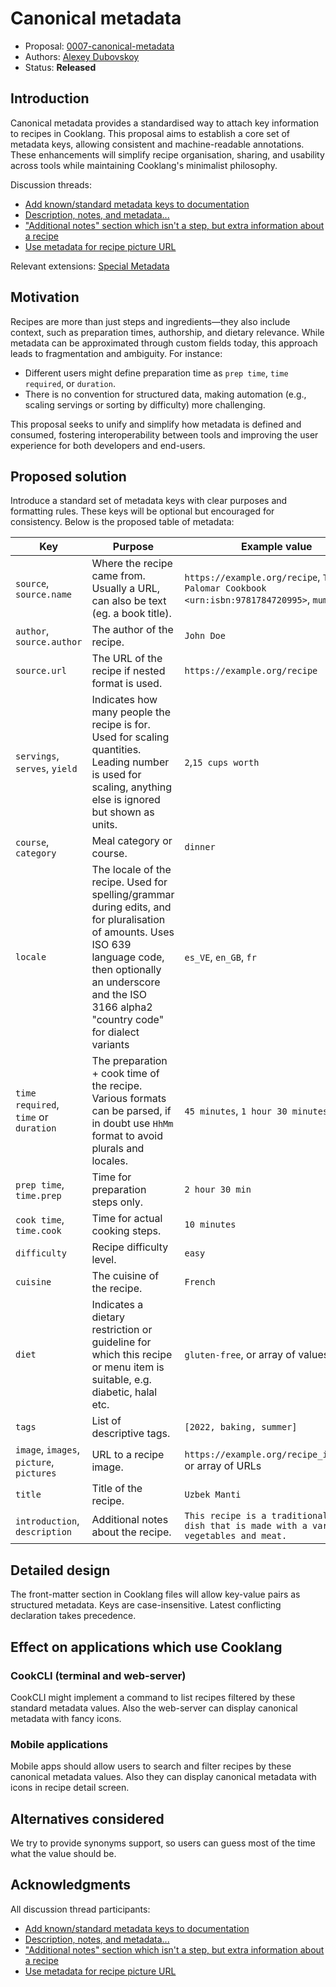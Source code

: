 # Canonical metadata

* Proposal: [0007-canonical-metadata](0007-canonical-metadata.md)
* Authors: [Alexey Dubovskoy](https://github.com/dubadub)
* Status: **Released**

## Introduction

Canonical metadata provides a standardised way to attach key information to recipes in Cooklang. This proposal aims to establish a core set of metadata keys, allowing consistent and machine-readable annotations. These enhancements will simplify recipe organisation, sharing, and usability across tools while maintaining Cooklang's minimalist philosophy.

Discussion threads:
- [Add known/standard metadata keys to documentation](https://github.com/cooklang/spec/discussions/101)
- [Description, notes, and metadata...](https://github.com/cooklang/spec/discussions/46)
- ["Additional notes" section which isn't a step, but extra information about a recipe](https://github.com/cooklang/spec/discussions/81)
- [Use metadata for recipe picture URL](https://github.com/cooklang/spec/discussions/64)

Relevant extensions: [Special Metadata](https://github.com/cooklang/cooklang-rs/blob/main/extensions.md#special-metadata)

## Motivation

Recipes are more than just steps and ingredients—they also include context, such as preparation times, authorship, and dietary relevance. While metadata can be approximated through custom fields today, this approach leads to fragmentation and ambiguity. For instance:
- Different users might define preparation time as `prep time`, `time required`, or `duration`.
- There is no convention for structured data, making automation (e.g., scaling servings or sorting by difficulty) more challenging.

This proposal seeks to unify and simplify how metadata is defined and consumed, fostering interoperability between tools and improving the user experience for both developers and end-users.

## Proposed solution

Introduce a standard set of metadata keys with clear purposes and formatting rules. These keys will be optional but encouraged for consistency. Below is the proposed table of metadata:

| Key | Purpose | Example value |
| --- | --- | --- |
| `source`, `source.name` | Where the recipe came from. Usually a URL, can also be text (eg. a book title). | `https://example.org/recipe`, `The Palomar Cookbook <urn:isbn:9781784720995>`, `mums` |
| `author`, `source.author` | The author of the recipe. | `John Doe` |
| `source.url`|The URL of the recipe if nested format is used.|`https://example.org/recipe`|
| `servings`, `serves`, `yield` | Indicates how many people the recipe is for. Used for scaling quantities. Leading number is used for scaling, anything else is ignored but shown as units. | `2`,`15 cups worth` |
| `course`, `category` | Meal category or course. | `dinner` |
| `locale` | The locale of the recipe. Used for spelling/grammar during edits, and for pluralisation of amounts. Uses ISO 639 language code, then optionally an underscore and the ISO 3166 alpha2 "country code" for dialect variants | `es_VE`, `en_GB`, `fr`  |
| `time required`, `time` or `duration` | The preparation + cook time of the recipe. Various formats can be parsed, if in doubt use `HhMm` format to avoid plurals and locales. | `45 minutes`, `1 hour 30 minutes`,`1h30m` |
| `prep time`, `time.prep`|Time for preparation steps only.|`2 hour 30 min`|
| `cook time`, `time.cook`|Time for actual cooking steps.|`10 minutes`|
| `difficulty`|Recipe difficulty level.|`easy`|
| `cuisine`|The cuisine of the recipe.|`French`|
| `diet`|Indicates a dietary restriction or guideline for which this recipe or menu item is suitable, e.g. diabetic, halal etc.|`gluten-free`, or array of values|
| `tags`|List of descriptive tags.|`[2022, baking, summer]`|
| `image`, `images`, `picture`, `pictures`|URL to a recipe image.|`https://example.org/recipe_image.jpg` or array of URLs|
| `title`|Title of the recipe.|`Uzbek Manti`|
| `introduction`, `description`|Additional notes about the recipe.|`This recipe is a traditional Uzbek dish that is made with a variety of vegetables and meat.`|

## Detailed design

The front-matter section in Cooklang files will allow key-value pairs as structured metadata. Keys are case-insensitive. Latest conflicting declaration takes precedence.

## Effect on applications which use Cooklang

### CookCLI (terminal and web-server)

CookCLI might implement a command to list recipes filtered by these standard metadata values. Also the web-server can display canonical metadata with fancy icons.

### Mobile applications

Mobile apps should allow users to search and filter recipes by these canonical metadata values. Also they can display canonical metadata with icons in recipe detail screen.

## Alternatives considered

We try to provide synonyms support, so users can guess most of the time what the value should be.

## Acknowledgments

All discussion thread participants:
- [Add known/standard metadata keys to documentation](https://github.com/cooklang/spec/discussions/101)
- [Description, notes, and metadata...](https://github.com/cooklang/spec/discussions/46)
- ["Additional notes" section which isn't a step, but extra information about a recipe](https://github.com/cooklang/spec/discussions/81)
- [Use metadata for recipe picture URL](https://github.com/cooklang/spec/discussions/64)
